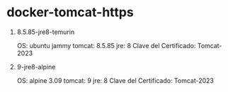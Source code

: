 # docker-tomcat-https

1. 8.5.85-jre8-temurin
   
   OS: ubuntu jammy
   tomcat: 8.5.85
   jre: 8
   Clave del Certificado: Tomcat-2023
   
  

2. 9-jre8-alpine

    OS: alpine 3.09
    tomcat: 9
    jre: 8
    Clave del Certificado: Tomcat-2023


